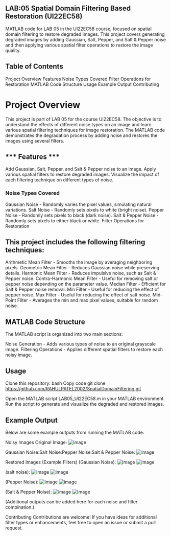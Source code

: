## LAB:05 Spatial Domain Filtering Based Restoration (UI22EC58)
MATLAB code for LAB 05 in the UI22EC58 course, focused on spatial domain filtering to restore degraded images. This project covers generating degraded images by adding Gaussian, Salt, Pepper, and Salt & Pepper noise and then applying various spatial filter operations to restore the image quality.

## Table of Contents
Project Overview
Features
Noise Types Covered
Filter Operations for Restoration
MATLAB Code Structure
Usage
Example Output
Contributing
# Project Overview
This project is part of LAB 05 for the course UI22EC58. The objective is to understand the effects of different noise types on an image and learn various spatial filtering techniques for image restoration. The MATLAB code demonstrates the degradation process by adding noise and restores the images using several filters.

## *** Features *** 
Add Gaussian, Salt, Pepper, and Salt & Pepper noise to an image.
Apply various spatial filters to restore degraded images.
Visualize the impact of each filtering technique on different types of noise.

### Noise Types Covered
Gaussian Noise - Randomly varies the pixel values, simulating natural variations.
Salt Noise - Randomly sets pixels to white (bright noise).
Pepper Noise - Randomly sets pixels to black (dark noise).
Salt & Pepper Noise - Randomly sets pixels to either black or white.
Filter Operations for Restoration

## This project includes the following filtering techniques:

Arithmetic Mean Filter - Smooths the image by averaging neighboring pixels.
Geometric Mean Filter - Reduces Gaussian noise while preserving details.
Harmonic Mean Filter - Reduces impulsive noise, such as Salt & Pepper noise.
Contra-Harmonic Mean Filter - Useful for removing salt or pepper noise depending on the parameter value.
Median Filter - Efficient for Salt & Pepper noise removal.
Min Filter - Useful for reducing the effect of pepper noise.
Max Filter - Useful for reducing the effect of salt noise.
Mid-Point Filter - Averages the min and max pixel values, suitable for random noise.

## MATLAB Code Structure
The MATLAB script is organized into two main sections:

Noise Generation - Adds various types of noise to an original grayscale image.
Filtering Operations - Applies different spatial filters to restore each noisy image.

## Usage
Clone this repository:
bash
Copy code
git clone https://github.com/RAHULPATEL2002/SpatialDomainFiltering.git

Open the MATLAB script LAB05_UI22EC58.m in your MATLAB environment.
Run the script to generate and visualize the degraded and restored images.
## Example Output
Below are some example outputs from running the MATLAB code:

Noisy Images
Original Image:
![image](https://github.com/user-attachments/assets/7dfbcff8-de62-4fda-8d85-2e546d8678c4)


Gaussian Noise:Salt Noise:Pepper Noise:Salt & Pepper Noise:
![image](https://github.com/user-attachments/assets/0a86d785-bd67-4a6e-ba75-9e2b64fb7cea)


Restored Images (Example Filters)
 (Gaussian Noise):
![image](https://github.com/user-attachments/assets/df2af89d-4ec0-4c8c-9e0b-46bd422e3d0f)
![image](https://github.com/user-attachments/assets/a42d7d97-d827-49d0-99e2-991803834998)

(salt noise):
![image](https://github.com/user-attachments/assets/6e41e636-b05b-428e-ae68-b1b8d377ad3a)
![image](https://github.com/user-attachments/assets/330ecb26-a345-499b-992a-3932733bbd95)

(Pepper Noise):
![image](https://github.com/user-attachments/assets/2a798a20-e0c0-4127-ae1b-ae4d39e92747)
![image](https://github.com/user-attachments/assets/6b990e89-1a5b-42cc-beed-21146a92a81f)

(Salt & Pepper Noise):
![image](https://github.com/user-attachments/assets/9e4f772b-b8af-4031-b34e-e8e9a49fd6b3)
![image](https://github.com/user-attachments/assets/51d9fc53-8535-42d7-81b3-98fca416a9e3)



(Additional outputs can be added here for each noise and filter combination.)

Contributing
Contributions are welcome! If you have ideas for additional filter types or enhancements, feel free to open an issue or submit a pull request.
